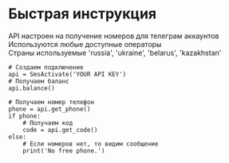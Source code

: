 # Быстрая инструкция

API настроен на получение номеров для телеграм аккаунтов</br>
Используются любые доступные операторы</br>
Страны используемые 'russia', 'ukraine', 'belarus', 'kazakhstan'</br>

```{python}{
# Создаем подключение
api = SmsActivate('YOUR API KEY')
# Получаем баланс
api.balance()

# Получаем номер телефон
phone = api.get_phone()
if phone:
    # Получаем код
    code = api.get_code()
else:
    # Если номеров нет, то видим сообщение
    print('No free phone.')

